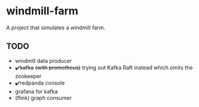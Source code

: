 # windmill-farm
A project that simulates a windmill farm.

## TODO
- windmill data producer
- ✔️~~kafka~~ ~~(with prometheus)~~
  trying out Kafka Raft instead which omits the zookeeper
- ✔️redpanda console
- grafana for kafka
- (flink) graph consumer
